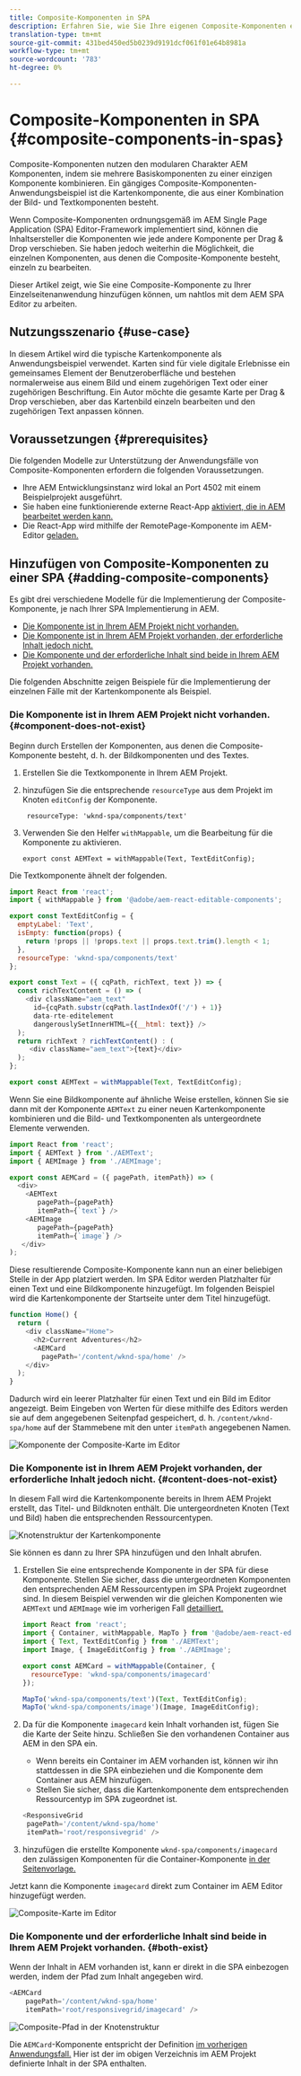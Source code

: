 ```yaml
---
title: Composite-Komponenten in SPA
description: Erfahren Sie, wie Sie Ihre eigenen Composite-Komponenten erstellen, Komponenten, die aus anderen Komponenten bestehen und mit dem AEM Single-Page Application (SPA) Editor arbeiten.
translation-type: tm+mt
source-git-commit: 431bed450ed5b0239d9191dcf061f01e64b8981a
workflow-type: tm+mt
source-wordcount: '783'
ht-degree: 0%

---
```



# Composite-Komponenten in SPA {#composite-components-in-spas}

Composite-Komponenten nutzen den modularen Charakter AEM Komponenten, indem sie mehrere Basiskomponenten zu einer einzigen Komponente kombinieren. Ein gängiges Composite-Komponenten-Anwendungsbeispiel ist die Kartenkomponente, die aus einer Kombination der Bild- und Textkomponenten besteht.

Wenn Composite-Komponenten ordnungsgemäß im AEM Single Page Application (SPA) Editor-Framework implementiert sind, können die Inhaltsersteller die Komponenten wie jede andere Komponente per Drag &amp; Drop verschieben. Sie haben jedoch weiterhin die Möglichkeit, die einzelnen Komponenten, aus denen die Composite-Komponente besteht, einzeln zu bearbeiten.

Dieser Artikel zeigt, wie Sie eine Composite-Komponente zu Ihrer Einzelseitenanwendung hinzufügen können, um nahtlos mit dem AEM SPA Editor zu arbeiten.

## Nutzungsszenario  {#use-case}

In diesem Artikel wird die typische Kartenkomponente als Anwendungsbeispiel verwendet. Karten sind für viele digitale Erlebnisse ein gemeinsames Element der Benutzeroberfläche und bestehen normalerweise aus einem Bild und einem zugehörigen Text oder einer zugehörigen Beschriftung. Ein Autor möchte die gesamte Karte per Drag &amp; Drop verschieben, aber das Kartenbild einzeln bearbeiten und den zugehörigen Text anpassen können.

## Voraussetzungen {#prerequisites}

Die folgenden Modelle zur Unterstützung der Anwendungsfälle von Composite-Komponenten erfordern die folgenden Voraussetzungen.

* Ihre AEM Entwicklungsinstanz wird lokal an Port 4502 mit einem Beispielprojekt ausgeführt.
* Sie haben eine funktionierende externe React-App [aktiviert, die in AEM bearbeitet werden kann.](spa-edit-external.md)
* Die React-App wird mithilfe der RemotePage-Komponente im AEM-Editor [geladen.](spa-remote-page.md)

## Hinzufügen von Composite-Komponenten zu einer SPA {#adding-composite-components}

Es gibt drei verschiedene Modelle für die Implementierung der Composite-Komponente, je nach Ihrer SPA Implementierung in AEM.

* [Die Komponente ist in Ihrem AEM Projekt nicht vorhanden.](#component-does-not-exist)
* [Die Komponente ist in Ihrem AEM Projekt vorhanden, der erforderliche Inhalt jedoch nicht.](#content-does-not-exist)
* [Die Komponente und der erforderliche Inhalt sind beide in Ihrem AEM Projekt vorhanden.](#both-exist)

Die folgenden Abschnitte zeigen Beispiele für die Implementierung der einzelnen Fälle mit der Kartenkomponente als Beispiel.

### Die Komponente ist in Ihrem AEM Projekt nicht vorhanden. {#component-does-not-exist}

Beginn durch Erstellen der Komponenten, aus denen die Composite-Komponente besteht, d. h. der Bildkomponenten und des Textes.

1. Erstellen Sie die Textkomponente in Ihrem AEM Projekt.
1. hinzufügen Sie die entsprechende `resourceType` aus dem Projekt im Knoten `editConfig` der Komponente.

   ```text
    resourceType: 'wknd-spa/components/text' 
   ```

1. Verwenden Sie den Helfer `withMappable`, um die Bearbeitung für die Komponente zu aktivieren.

   ```text
   export const AEMText = withMappable(Text, TextEditConfig); 
   ```

Die Textkomponente ähnelt der folgenden.

```javascript
import React from 'react';
import { withMappable } from '@adobe/aem-react-editable-components';

export const TextEditConfig = {
  emptyLabel: 'Text',
  isEmpty: function(props) {
    return !props || !props.text || props.text.trim().length < 1;
  },
  resourceType: 'wknd-spa/components/text'
};

export const Text = ({ cqPath, richText, text }) => {
  const richTextContent = () => (
    <div className="aem_text"
      id={cqPath.substr(cqPath.lastIndexOf('/') + 1)}
      data-rte-editelement
      dangerouslySetInnerHTML={{__html: text}} />
  );
  return richText ? richTextContent() : (
     <div className="aem_text">{text}</div>
  );
};

export const AEMText = withMappable(Text, TextEditConfig);
```

Wenn Sie eine Bildkomponente auf ähnliche Weise erstellen, können Sie sie dann mit der Komponente `AEMText` zu einer neuen Kartenkomponente kombinieren und die Bild- und Textkomponenten als untergeordnete Elemente verwenden.

```javascript
import React from 'react';
import { AEMText } from './AEMText';
import { AEMImage } from './AEMImage';

export const AEMCard = ({ pagePath, itemPath}) => (
  <div>
    <AEMText
       pagePath={pagePath}
       itemPath={`text`} />
    <AEMImage
       pagePath={pagePath}
       itemPath={`image`} />
   </div>
);
```

Diese resultierende Composite-Komponente kann nun an einer beliebigen Stelle in der App platziert werden. Im SPA Editor werden Platzhalter für einen Text und eine Bildkomponente hinzugefügt. Im folgenden Beispiel wird die Kartenkomponente der Startseite unter dem Titel hinzugefügt.

```javascript
function Home() {
  return (
    <div className="Home">
      <h2>Current Adventures</h2>
      <AEMCard
        pagePath='/content/wknd-spa/home' />
    </div>
  );
}
```

Dadurch wird ein leerer Platzhalter für einen Text und ein Bild im Editor angezeigt. Beim Eingeben von Werten für diese mithilfe des Editors werden sie auf dem angegebenen Seitenpfad gespeichert, d. h. `/content/wknd-spa/home` auf der Stammebene mit den unter `itemPath` angegebenen Namen.

![Komponente der Composite-Karte im Editor](assets/composite-card.png)

### Die Komponente ist in Ihrem AEM Projekt vorhanden, der erforderliche Inhalt jedoch nicht. {#content-does-not-exist}

In diesem Fall wird die Kartenkomponente bereits in Ihrem AEM Projekt erstellt, das Titel- und Bildknoten enthält. Die untergeordneten Knoten (Text und Bild) haben die entsprechenden Ressourcentypen.

![Knotenstruktur der Kartenkomponente](assets/composite-node-structure.png)

Sie können es dann zu Ihrer SPA hinzufügen und den Inhalt abrufen.

1. Erstellen Sie eine entsprechende Komponente in der SPA für diese Komponente. Stellen Sie sicher, dass die untergeordneten Komponenten den entsprechenden AEM Ressourcentypen im SPA Projekt zugeordnet sind. In diesem Beispiel verwenden wir die gleichen Komponenten wie `AEMText` und `AEMImage` wie im vorherigen Fall [detailliert.](#component-does-not-exist)

   ```javascript
   import React from 'react';
   import { Container, withMappable, MapTo } from '@adobe/aem-react-editable-components';
   import { Text, TextEditConfig } from './AEMText';
   import Image, { ImageEditConfig } from './AEMImage';
   
   export const AEMCard = withMappable(Container, {
     resourceType: 'wknd-spa/components/imagecard'
   });
   
   MapTo('wknd-spa/components/text')(Text, TextEditConfig);
   MapTo('wknd-spa/components/image')(Image, ImageEditConfig);
   ```

1. Da für die Komponente `imagecard` kein Inhalt vorhanden ist, fügen Sie die Karte der Seite hinzu. Schließen Sie den vorhandenen Container aus AEM in den SPA ein.
   * Wenn bereits ein Container im AEM vorhanden ist, können wir ihn stattdessen in die SPA einbeziehen und die Komponente dem Container aus AEM hinzufügen.
   * Stellen Sie sicher, dass die Kartenkomponente dem entsprechenden Ressourcentyp im SPA zugeordnet ist.

   ```javascript
   <ResponsiveGrid
    pagePath='/content/wknd-spa/home'
    itemPath='root/responsivegrid' />
   ```

1. hinzufügen die erstellte Komponente `wknd-spa/components/imagecard` den zulässigen Komponenten für die Container-Komponente [in der Seitenvorlage.](/help/sites-authoring/templates.md)

Jetzt kann die Komponente `imagecard` direkt zum Container im AEM Editor hinzugefügt werden.

![Composite-Karte im Editor](assets/composite-card.gif)

### Die Komponente und der erforderliche Inhalt sind beide in Ihrem AEM Projekt vorhanden. {#both-exist}

Wenn der Inhalt in AEM vorhanden ist, kann er direkt in die SPA einbezogen werden, indem der Pfad zum Inhalt angegeben wird.

```javascript
<AEMCard
    pagePath='/content/wknd-spa/home'
    itemPath='root/responsivegrid/imagecard' />
```

![Composite-Pfad in der Knotenstruktur](assets/composite-path.png)

Die `AEMCard`-Komponente entspricht der Definition [im vorherigen Anwendungsfall.](#content-does-not-exist) Hier ist der im obigen Verzeichnis im AEM Projekt definierte Inhalt in der SPA enthalten.

